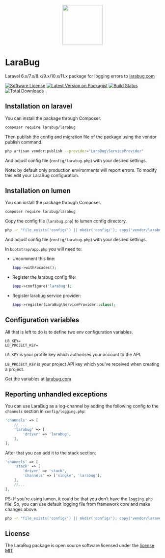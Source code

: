<p align="center">
    <a href="https://www.larabug.com" target="_blank"><img width="130" src="https://www.larabug.com/images/larabug-logo-small.png"></a>
</p>

# LaraBug
Laravel 6.x/7.x/8.x/9.x/10.x/11.x package for logging errors to [larabug.com](https://www.larabug.com)

[![Software License](https://poser.pugx.org/larabug/larabug/license.svg)](LICENSE.md)
[![Latest Version on Packagist](https://poser.pugx.org/larabug/larabug/v/stable.svg)](https://packagist.org/packages/larabug/larabug)
[![Build Status](https://github.com/larabug/larabug/workflows/tests/badge.svg)](https://github.com/larabug/larabug/actions)
[![Total Downloads](https://poser.pugx.org/larabug/larabug/d/total.svg)](https://packagist.org/packages/larabug/larabug)

## Installation on laravel
You can install the package through Composer.
```bash
composer require larabug/larabug
```

Then publish the config and migration file of the package using the vendor publish command.
```bash
php artisan vendor:publish --provider="LaraBug\ServiceProvider"
```
And adjust config file (`config/larabug.php`) with your desired settings.

Note: by default only production environments will report errors. To modify this edit your LaraBug configuration.

## Installation on lumen
You can install the package through Composer.
```bash
composer require larabug/larabug
```

Copy the config file (`larabug.php`) to lumen config directory.
```bash
php -r "file_exists('config/') || mkdir('config/'); copy('vendor/larabug/larabug/config/larabug.php', 'config/larabug.php');"
```
And adjust config file (`config/larabug.php`) with your desired settings.

In `bootstrap/app.php` you will need to:
- Uncomment this line:
    ```php
    $app->withFacades();
    ```
- Register the larabug config file:
    ```php
    $app->configure('larabug');
    ```
- Register larabug service provider:
    ```php
    $app->register(LaraBug\ServiceProvider::class);
    ```

## Configuration variables
All that is left to do is to define two env configuration variables.
```
LB_KEY=
LB_PROJECT_KEY=
```
`LB_KEY` is your profile key which authorises your account to the API.

`LB_PROJECT_KEY` is your project API key which you've received when creating a project.

Get the variables at [larabug.com](https://www.larabug.com)

## Reporting unhandled exceptions
You can use LaraBug as a log-channel by adding the following config to the `channels` section in `config/logging.php`:
```php
'channels' => [
    // ...
    'larabug' => [
        'driver' => 'larabug',
    ],
],
```
After that you can add it to the stack section:
```php
'channels' => [
    'stack' => [
        'driver' => 'stack',
        'channels' => ['single', 'larabug'],
    ],
    //...
],
```

PS: If you're using lumen, it could be that you don't have the `logging.php` file. So, you can use default logging file from
framework core and make changes above.
```bash
php -r "file_exists('config/') || mkdir('config/'); copy('vendor/laravel/lumen-framework/config/logging.php', 'config/logging.php');"
```

## License
The LaraBug package is open source software licensed under the [license MIT](http://opensource.org/licenses/MIT)
